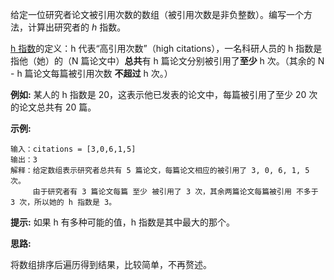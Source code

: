 给定一位研究者论文被引用次数的数组（被引用次数是非负整数）。编写一个方法，计算出研究者的 *h* 指数。

[h 指数](https://zh.wikipedia.org/wiki/H%E6%8C%87%E6%95%B0)的定义：h 代表“高引用次数”（high citations），一名科研人员的 h 指数是指他（她）的（N 篇论文中）**总共**有 h 篇论文分别被引用了**至少** h 次。（其余的 N - h 篇论文每篇被引用次数 **不超过** h 次。）

**例如:** 某人的 h 指数是 20，这表示他已发表的论文中，每篇被引用了至少 20 次的论文总共有 20 篇。

**示例:**

```
输入：citations = [3,0,6,1,5]
输出：3
解释：给定数组表示研究者总共有 5 篇论文，每篇论文相应的被引用了 3, 0, 6, 1, 5 次。
     由于研究者有 3 篇论文每篇 至少 被引用了 3 次，其余两篇论文每篇被引用 不多于 3 次，所以她的 h 指数是 3。
```

**提示:** 如果 h 有多种可能的值，h 指数是其中最大的那个。

**思路:**

将数组排序后遍历得到结果，比较简单，不再赘述。
